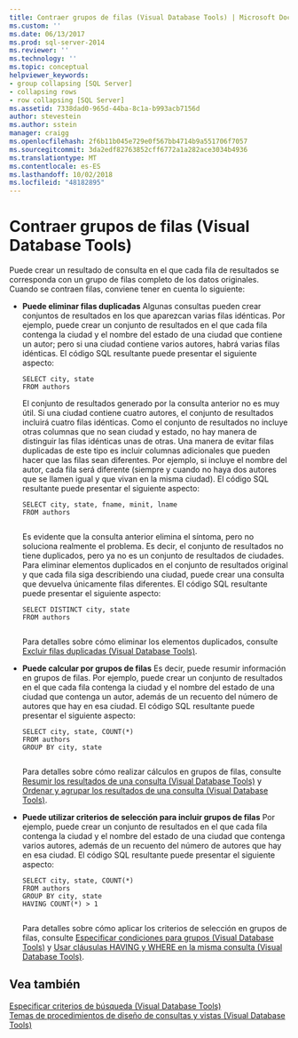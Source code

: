 ```yaml
---
title: Contraer grupos de filas (Visual Database Tools) | Microsoft Docs
ms.custom: ''
ms.date: 06/13/2017
ms.prod: sql-server-2014
ms.reviewer: ''
ms.technology: ''
ms.topic: conceptual
helpviewer_keywords:
- group collapsing [SQL Server]
- collapsing rows
- row collapsing [SQL Server]
ms.assetid: 7338dad0-965d-44ba-8c1a-b993acb7156d
author: stevestein
ms.author: sstein
manager: craigg
ms.openlocfilehash: 2f6b11b045e729e0f567bb4714b9a551706f7057
ms.sourcegitcommit: 3da2edf82763852cff6772a1a282ace3034b4936
ms.translationtype: MT
ms.contentlocale: es-ES
ms.lasthandoff: 10/02/2018
ms.locfileid: "48182895"
---
```

# <a name="collapse-groups-of-rows-visual-database-tools"></a>Contraer grupos de filas (Visual Database Tools)
  Puede crear un resultado de consulta en el que cada fila de resultados se corresponda con un grupo de filas completo de los datos originales. Cuando se contraen filas, conviene tener en cuenta lo siguiente:  
  
-   **Puede eliminar filas duplicadas** Algunas consultas pueden crear conjuntos de resultados en los que aparezcan varias filas idénticas. Por ejemplo, puede crear un conjunto de resultados en el que cada fila contenga la ciudad y el nombre del estado de una ciudad que contiene un autor; pero si una ciudad contiene varios autores, habrá varias filas idénticas. El código SQL resultante puede presentar el siguiente aspecto:  
  
    ```  
    SELECT city, state  
    FROM authors  
    ```  
  
     El conjunto de resultados generado por la consulta anterior no es muy útil. Si una ciudad contiene cuatro autores, el conjunto de resultados incluirá cuatro filas idénticas. Como el conjunto de resultados no incluye otras columnas que no sean ciudad y estado, no hay manera de distinguir las filas idénticas unas de otras. Una manera de evitar filas duplicadas de este tipo es incluir columnas adicionales que pueden hacer que las filas sean diferentes. Por ejemplo, si incluye el nombre del autor, cada fila será diferente (siempre y cuando no haya dos autores que se llamen igual y que vivan en la misma ciudad). El código SQL resultante puede presentar el siguiente aspecto:  
  
    ```  
    SELECT city, state, fname, minit, lname  
    FROM authors  
  
    ```  
  
     Es evidente que la consulta anterior elimina el síntoma, pero no soluciona realmente el problema. Es decir, el conjunto de resultados no tiene duplicados, pero ya no es un conjunto de resultados de ciudades. Para eliminar elementos duplicados en el conjunto de resultados original y que cada fila siga describiendo una ciudad, puede crear una consulta que devuelva únicamente filas diferentes. El código SQL resultante puede presentar el siguiente aspecto:  
  
    ```  
    SELECT DISTINCT city, state  
    FROM authors  
  
    ```  
  
     Para detalles sobre cómo eliminar los elementos duplicados, consulte [Excluir filas duplicadas &#40;Visual Database Tools&#41;](visual-database-tools.md).  
  
-   **Puede calcular por grupos de filas** Es decir, puede resumir información en grupos de filas. Por ejemplo, puede crear un conjunto de resultados en el que cada fila contenga la ciudad y el nombre del estado de una ciudad que contenga un autor, además de un recuento del número de autores que hay en esa ciudad. El código SQL resultante puede presentar el siguiente aspecto:  
  
    ```  
    SELECT city, state, COUNT(*)  
    FROM authors  
    GROUP BY city, state  
  
    ```  
  
     Para detalles sobre cómo realizar cálculos en grupos de filas, consulte [Resumir los resultados de una consulta &#40;Visual Database Tools&#41;](summarize-query-results-visual-database-tools.md) y [Ordenar y agrupar los resultados de una consulta &#40;Visual Database Tools&#41;](sort-and-group-query-results-visual-database-tools.md).  
  
-   **Puede utilizar criterios de selección para incluir grupos de filas** Por ejemplo, puede crear un conjunto de resultados en el que cada fila contenga la ciudad y el nombre del estado de una ciudad que contenga varios autores, además de un recuento del número de autores que hay en esa ciudad. El código SQL resultante puede presentar el siguiente aspecto:  
  
    ```  
    SELECT city, state, COUNT(*)  
    FROM authors  
    GROUP BY city, state  
    HAVING COUNT(*) > 1  
  
    ```  
  
     Para detalles sobre cómo aplicar los criterios de selección en grupos de filas, consulte [Especificar condiciones para grupos &#40;Visual Database Tools&#41;](specify-conditions-for-groups-visual-database-tools.md) y [Usar cláusulas HAVING y WHERE en la misma consulta &#40;Visual Database Tools&#41;](use-having-and-where-clauses-in-the-same-query-visual-database-tools.md).  
  
## <a name="see-also"></a>Vea también  
 [Especificar criterios de búsqueda &#40;Visual Database Tools&#41;](specify-search-criteria-visual-database-tools.md)   
 [Temas de procedimientos de diseño de consultas y vistas &#40;Visual Database Tools&#41;](design-queries-and-views-how-to-topics-visual-database-tools.md)  
  
  
